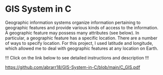 # GIS System in C

Geographic information systems organize information pertaining to geographic features and provide various kinds of access 
to the information. A geographic feature may possess many attributes (see below). In particular, a geographic feature has a 
specific location. There are a number of ways to specify location. For this project, I used latitude and longitude, 
which allowed me to deal with geographic features at any location on Earth.

!!! Click on the link below to see detailed instructions and description !!!

https://github.com/abrarr18/GIS-System-in-C/blob/main/C_GIS.pdf


